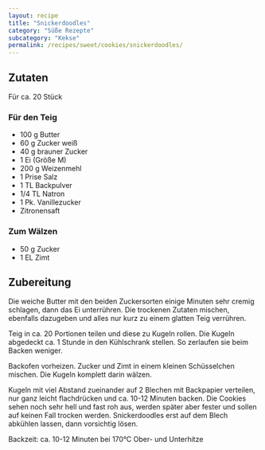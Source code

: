 ```yaml
---
layout: recipe
title: "Snickerdoodles"
category: "Süße Rezepte"
subcategory: "Kekse"
permalink: /recipes/sweet/cookies/snickerdoodles/
---
```


## Zutaten
Für ca. 20 Stück

### Für den Teig
- 100 g Butter
- 60 g Zucker weiß
- 40 g brauner Zucker
- 1 Ei (Größe M)
- 200 g Weizenmehl
- 1 Prise Salz
- 1 TL Backpulver
- 1/4 TL Natron
- 1 Pk. Vanillezucker
- Zitronensaft

### Zum Wälzen
- 50 g Zucker
- 1 EL Zimt


## Zubereitung
Die weiche Butter mit den beiden Zuckersorten einige Minuten sehr cremig schlagen, dann das Ei unterrühren. Die trockenen Zutaten mischen, ebenfalls dazugeben und alles nur kurz zu einem glatten Teig verrühren.

Teig in ca. 20 Portionen teilen und diese zu Kugeln rollen. Die Kugeln abgedeckt ca. 1 Stunde in den Kühlschrank stellen. So zerlaufen sie beim Backen weniger.

Backofen vorheizen. Zucker und Zimt in einem kleinen Schüsselchen mischen. Die Kugeln komplett darin wälzen.

Kugeln mit viel Abstand zueinander auf 2 Blechen mit Backpapier verteilen, nur ganz leicht flachdrücken und ca. 10-12 Minuten backen. Die Cookies sehen noch sehr hell und fast roh aus, werden später aber fester und sollen auf keinen Fall trocken werden. Snickerdoodles erst auf dem Blech abkühlen lassen, dann vorsichtig lösen.

Backzeit: ca. 10-12 Minuten bei 170°C Ober- und Unterhitze
